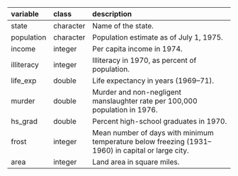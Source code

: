 |variable   |class     |description                           |
|:----------|:---------|:-------------------------------------|
|state      |character |Name of the state. |
|population |character |Population estimate as of July 1, 1975. |
|income     |integer   |Per capita income in 1974. |
|illiteracy |integer   |Illiteracy in 1970, as percent of population. |
|life_exp   |double    |Life expectancy in years (1969–71). |
|murder     |double    |Murder and non-negligent manslaughter rate per 100,000 population in 1976. |
|hs_grad    |double    |Percent high-school graduates in 1970. |
|frost      |integer   |Mean number of days with minimum temperature below freezing (1931–1960) in capital or large city. |
|area       |integer   |Land area in square miles. |
